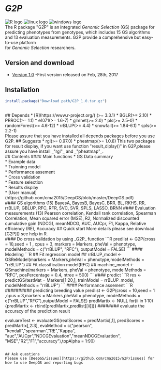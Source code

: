 # ___G2P___ <br>
![](https://halobi.com/wp-content/uploads/2016/08/r_logo.png "R logo")
![](https://encrypted-tbn2.gstatic.com/images?q=tbn:ANd9GcSvCvZWbl922EJkjahQ5gmTpcvsYr3ujQBpMdyX-YG99vGWfTAmfw "linux logo")
![](https://encrypted-tbn3.gstatic.com/images?q=tbn:ANd9GcS3RzhXKSfXpWhWhvClckwi1Llj1j3HvjKpjvU8CQv4cje23TwS "windows logo")
<br>
The R package "G2P" is an integrated _Genomic Selection_ (GS) package for predicting phenotypes from genotypes,
which includes 15 GS algorithms and 13 evaluation measurements. G2P provide a comprehensive but easy-to-use platform  
for _Genomic Selection_ researchers.
<br>
## Version and download <br>
* [Version 1.0](https://github.com/cma2015/DeepGS/blob/master/DeepGS_1.0.tar.gz) -First version released on Feb, 28th, 2017<br>

## Installation <br>
```R
install.package("Download path/G2P_1.0.tar.gz")
```

<br>
## Depends
* [R](https://www.r-project.org/) (>= 3.3.1)
* BGLR(>= 2.10)
* PRROC(>= 1.1)
* e1071(>= 1.6-7)
* glmnet(>= 2.0)
* pls(>= 2.5-0)
* randomForest(>= 4.6-12)
* rrBLUP(>= 4.4)
* snowfall(>= 1.84-6.1)
* spls(>= 2.2-1)
<br>
Please assure that you have installed all depends packages before you use G2P.
## Suggests
* rgl(>= 0.97.0)
* pheatmap(>= 1.0.8)
This two packages for result display, if you want use function "result_diplay()" in G2P,please assure you have
install _"rgl"_ and _"pheatmap"_. <br>
## Contents
#### Main functions
* GS Data summary <br>
* Example data <br>
* Trainning model  <br>
* Performance assement <br>
* Cross validation <br>
* Feature selection <br>
* Results display <br>
* [User manual](https://github.com/cma2015/DeepGS/blob/master/DeepGS.pdf)<br>
#### GS algorithms (15)
BayesA, BayesB, BayesC, BRR, BL, RKHS, RR, rrBLUP, GBLUP, RFC, RFR, SVC, SVR, SPLS, LASSO, BRNN
#### Evaluation measurements (13)
Pearson correlation, Kendall rank correlation, Spearman Correlation, Mean squared error (MSE), R2,
Normalized discounted cumulative gain (NDCG), meanNDCG, AUC, AUCpr, F1, Kappa, Relative efficiency (RE), Accuracy
## Quick start
More details please see download  [G2P]() see help in R.<br>
#### Do cross validation by using _G2P_ function 
```R
predlist <- G2P(cross = 10,seed = 1 , cpus = 3, markers = Markers,
                pheVal = phenotype, modelMethods = c("rrBLUP", "RFC"),
                outputModel = FALSE)
```
#### Modeling 
```R
## Fit regression model ##
rrBLUP_model <- GSReModel(markers = Markers,pheVal = phenotype,modelMethods = "rrBLUP")
## Fit classification model(RFC) ##
machine_model <- GSmachine(markers = Markers, pheVal = phenotype, modelMethods = "RFC",
                           posPercentage = 0.4, ntree = 500)
```
#### predict 
```R
res <- predictGS(testMat = Markers[1:20,], trainModel = rrBLUP_model, modelMethods = "rrBLUP")
```
#### Performance assement
```R
########## predicting breeding value
predlist <-  G2P(cross = 10,seed = 1 ,cpus = 3,markers  = Markers,pheVal  = phenotype,
                 modelMethods = c("rrBLUP","RFC"),outputModel = FALSE)
predMartix <- NULL
for(ii in 1:10){predMartix <- rbind(predMartix,predlist[[ii]])}
######## evaluate the accuracy of the prediction result

evaluareTest <- evaluateGS(realScores = predMartix[,1], predScores = predMartix[,2:3], 
                           evaMethod = c("pearson", "kendall","spearman","RE","Kappa",
                                         "auc","AUCpr","NDCGEvaluation","meanNDCGEvaluation",
                                         "MSE","R2","F1","accuracy"),topAlpha = 1:90)
```

## Ask questions
Please use [DeepGS/issues](https://github.com/cma2015/G2P/issues) for how to use DeepGS and reporting bugs
